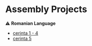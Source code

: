 # Assembly Projects

:warning: **Romanian Language**

- [cerinta 1 - 4](<https://cs.unibuc.ro/~crusu/asc/Arhitectura%20Sistemelor%20de%20Calcul%20(ASC)%20-%20Tema%201%202021.pdf>)
- [cerinta 5](<https://cs.unibuc.ro/~crusu/asc/Arhitectura%20Sistemelor%20de%20Calcul%20(ASC)%20-%20Tema%202%202021.pdf>)
